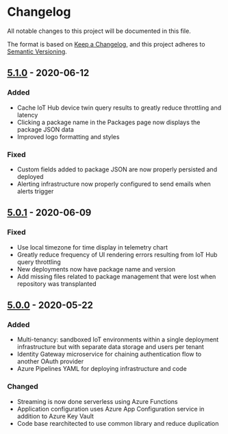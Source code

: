 # Changelog
All notable changes to this project will be documented in this file.

The format is based on [Keep a Changelog](https://keepachangelog.com/en/1.0.0/),
and this project adheres to [Semantic Versioning](https://semver.org/spec/v2.0.0.html).

<!---
To easily get a list of committed changes between current master and the previous release use:
git log --oneline --no-decorate --topo-order ^<previousRelease> master
where <previousRelease> is the release name e.g 5.1.0
-->

## [5.1.0] - 2020-06-12
### Added
- Cache IoT Hub device twin query results to greatly reduce throttling and latency
- Clicking a package name in the Packages page now displays the package JSON data
- Improved logo formatting and styles

### Fixed
- Custom fields added to package JSON are now properly persisted and deployed
- Alerting infrastructure now properly configured to send emails when alerts trigger

## [5.0.1] - 2020-06-09
### Fixed
- Use local timezone for time display in telemetry chart
- Greatly reduce frequency of UI rendering errors resulting from IoT Hub query throttling
- New deployments now have package name and version
- Add missing files related to package management that were lost when repository was transplanted

## [5.0.0] - 2020-05-22
### Added
- Multi-tenancy: sandboxed IoT environments within a single deployment infrastructure but with separate data storage and users per tenant
- Identity Gateway microservice for chaining authentication flow to another OAuth provider
- Azure Pipelines YAML for deploying infrastructure and code

### Changed
- Streaming is now done serverless using Azure Functions
- Application configuration uses Azure App Configuration service in addition to Azure Key Vault
- Code base rearchitected to use common library and reduce duplication

[5.1.0]: https://github.com/3mcloud/azure-iot-platform-dotnet/releases/tag/5.1.0
[5.0.1]: https://github.com/3mcloud/azure-iot-platform-dotnet/releases/tag/5.0.1
[5.0.0]: https://github.com/3mcloud/azure-iot-platform-dotnet/releases/tag/5.0.0
